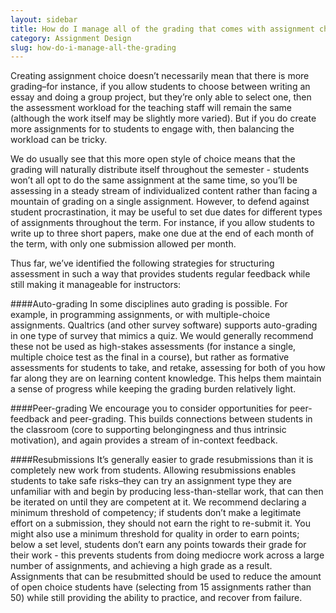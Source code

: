 ```yaml
---
layout: sidebar
title: How do I manage all of the grading that comes with assignment choice?
category: Assignment Design
slug: how-do-i-manage-all-the-grading
---
```


Creating assignment choice doesn’t necessarily mean that there is more grading–for instance, if you allow students to choose between writing an essay and doing a group project, but they’re only able to select one, then the assessment workload for the teaching staff will remain the same (although the work itself may be slightly more varied). But if you do create more assignments for to students to engage with, then balancing the workload can be tricky.

We do usually see that this more open style of choice means that the grading will naturally distribute itself throughout the semester - students won’t all opt to do the same assignment at the same time, so you’ll be assessing in a steady stream of individualized content rather than facing a mountain of grading on a single assignment. However, to defend against student procrastination, it may be useful to set due dates for different types of assignments throughout the term. For instance, if you allow students to write up to three short papers, make one due at the end of each month of the term, with only one submission allowed per month.

Thus far, we’ve identified the following strategies for structuring assessment in such a way that provides students regular feedback while still making it manageable for instructors:

####Auto-grading
In some disciplines auto grading is possible. For example, in programming assignments, or with multiple-choice assignments. Qualtrics (and other survey software) supports auto-grading in one type of survey that mimics a quiz. We would generally recommend these not be used as high-stakes assessments (for instance a single, multiple choice test as the final in a course), but rather as formative assessments for students to take, and retake, assessing for both of you how far along they are on learning content knowledge. This helps them maintain a sense of progress while keeping the grading burden relatively light.

####Peer-grading
We encourage you to consider opportunities for peer-feedback and peer-grading. This builds connections between students in the classroom (core to supporting belongingness and thus intrinsic motivation), and again provides a stream of in-context feedback.

####Resubmissions
It’s generally easier to grade resubmissions than it is completely new work from students. Allowing resubmissions enables students to take safe risks–they can try an assignment type they are unfamiliar with and begin by producing less-than-stellar work, that can then be iterated on until they are competent at it. We recommend declaring a minimum threshold of competency; if students don’t make a legitimate effort on a submission, they should not earn the right to re-submit it. You might also use a minimum threshold for quality in order to earn points; below a set level, students don’t earn any points towards their grade for their work - this prevents students from doing mediocre work across a large number of assignments, and achieving a high grade as a result. Assignments that can be resubmitted should be used to reduce the amount of open choice students have (selecting from 15 assignments rather than 50) while still providing the ability to practice, and recover from failure.
